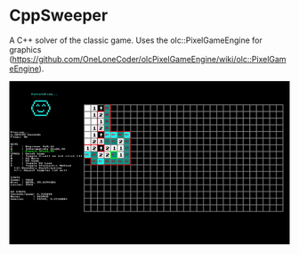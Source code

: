 # CppSweeper
A C++ solver of the classic game.
Uses the olc::PixelGameEngine for graphics (https://github.com/OneLoneCoder/olcPixelGameEngine/wiki/olc::PixelGameEngine).


![Anim](https://github.com/BaranCanOener/CppSweeper/blob/master/HEADER.gif)
